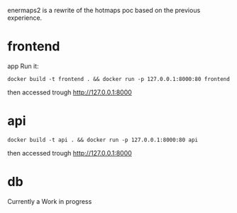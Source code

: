 enermaps2 is a rewrite of the hotmaps poc based on the previous experience.

# frontend

app
Run it:
```
docker build -t frontend . && docker run -p 127.0.0.1:8000:80 frontend
```

then accessed trough http://127.0.0.1:8000

# api

```
docker build -t api . && docker run -p 127.0.0.1:8000:80 api
```
then accessed trough http://127.0.0.1:8000

# db
Currently a Work in progress
